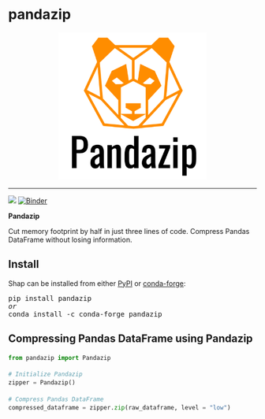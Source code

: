 # pandazip






<p align="center">
  <img src="https://github.com/meetyildiz/pandazip/blob/master/logo.png?raw=true" width="300" />
</p>

---
<a href="https://travis-ci.org/slundberg/shap"><img src="https://travis-ci.org/slundberg/shap.svg?branch=master"></a>
[![Binder](https://mybinder.org/badge_logo.svg)](https://mybinder.org/v2/gh/slundberg/shap/master)

**Pandazip** 

Cut memory footprint by half in just three lines of code. Compress Pandas DataFrame without losing information.


## Install

Shap can be installed from either [PyPI](https://pypi.org/project/pandazip) or [conda-forge](https://anaconda.org/conda-forge/pandazip):

<pre>
pip install pandazip
<i>or</i>
conda install -c conda-forge pandazip
</pre>

## Compressing Pandas DataFrame using Pandazip

```python
from pandazip import Pandazip

# Initialize Pandazip
zipper = Pandazip()

# Compress Pandas DataFrame
compressed_dataframe = zipper.zip(raw_dataframe, level = "low")
```
